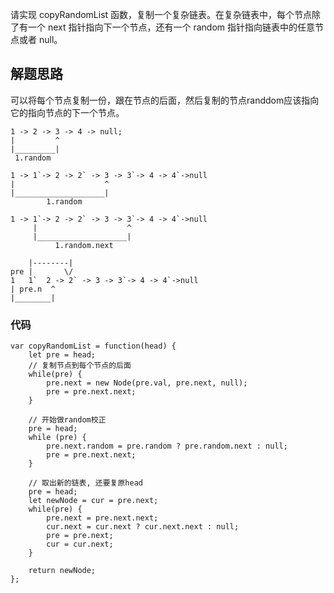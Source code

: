 请实现 copyRandomList 函数，复制一个复杂链表。在复杂链表中，每个节点除了有一个 next 指针指向下一个节点，还有一个 random 指针指向链表中的任意节点或者 null。

## 解题思路
可以将每个节点复制一份，跟在节点的后面，然后复制的节点randdom应该指向它的指向节点的下一个节点。

```
1 -> 2 -> 3 -> 4 -> null;
|         ^
|_________|
 1.random

1 -> 1`-> 2 -> 2` -> 3 -> 3`-> 4 -> 4`->null
|                    ^
|____________________|
        1.random

1 -> 1`-> 2 -> 2` -> 3 -> 3`-> 4 -> 4`->null
     |                    ^
     |____________________|
          1.random.next

    |--------|
pre |       \/
1   1`  2 -> 2` -> 3 -> 3`-> 4 -> 4`->null
| pre.n  ^
|________|

```

### 代码
```
var copyRandomList = function(head) {
    let pre = head;
    // 复制节点到每个节点的后面
    while(pre) {
        pre.next = new Node(pre.val, pre.next, null);
        pre = pre.next.next;
    }
    
    // 开始做random校正
    pre = head;
    while (pre) {
        pre.next.random = pre.random ? pre.random.next : null;
        pre = pre.next.next;
    }

    // 取出新的链表, 还要复原head
    pre = head;
    let newNode = cur = pre.next;
    while(pre) {
        pre.next = pre.next.next;
        cur.next = cur.next ? cur.next.next : null;
        pre = pre.next;
        cur = cur.next;
    }

    return newNode;
};
```